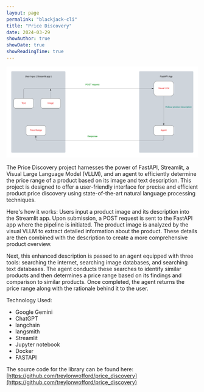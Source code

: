 ```yaml
---
layout: page
permalink: "blackjack-cli"
title: "Price Discovery"
date: 2024-03-29
showAuthor: true
showDate: true
showReadingTime: true
---
```

![Flow](flow_diagram_two.png)


The Price Discovery project harnesses the power of FastAPI, Streamlit, a Visual Large Language Model (VLLM), and an agent to efficiently determine the price range of a product based on its image and text description. This project is designed to offer a user-friendly interface for precise and efficient product price discovery using state-of-the-art natural language processing techniques.

Here's how it works: Users input a product image and its description into the Streamlit app. Upon submission, a POST request is sent to the FastAPI app where the pipeline is initiated. The product image is analyzed by the visual VLLM to extract detailed information about the product. These details are then combined with the description to create a more comprehensive product overview.

Next, this enhanced description is passed to an agent equipped with three tools: searching the internet, searching image databases, and searching text databases. The agent conducts these searches to identify similar products and then determines a price range based on its findings and comparison to similar products. Once completed, the agent returns the price range along with the rationale behind it to the user.

Technology Used:

* Google Gemini
* ChatGPT
* langchain
* langsmith
* Streamlit
* Jupyter notebook
* Docker
* FASTAPI

The source code for the library can be found here: [https://github.com/treylonwofford/price_discovery](https://github.com/treylonwofford/price_discovery)
